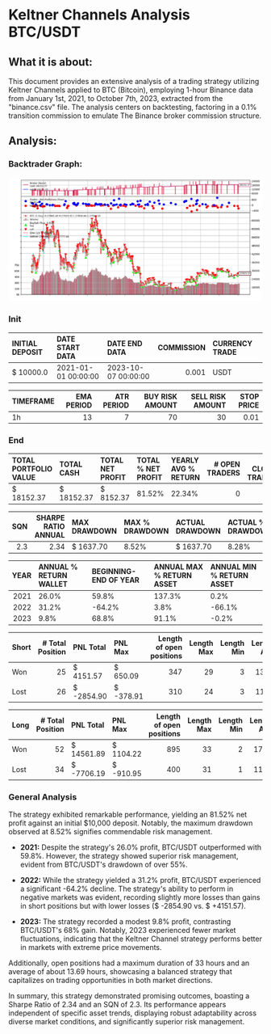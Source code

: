 # Keltner Channels Analysis BTC/USDT

## What it is about:
This document provides an extensive analysis of a trading strategy utilizing Keltner Channels applied to BTC (Bitcoin), employing 1-hour Binance data from January 1st, 2021, to October 7th, 2023, extracted from the "binance.csv" file. The analysis centers on backtesting, factoring in a 0.1% transition commission to emulate The Binance broker commission structure.

## Analysis:

### Backtrader Graph:
![backtrader_graph_btc_usdt](./../images/BTCUSDT_1hour_backtrader.png "BTC/USDT Backtrader Graph")

### Init

| INITIAL DEPOSIT   | DATE START DATA     | DATE END DATA       |   COMMISSION | CURRENCY TRADE   |
|:------------------|:--------------------|:--------------------|-------------:|:-----------------|
| $ 10000.0         | 2021-01-01 00:00:00 | 2023-10-07 00:00:00 |        0.001 | USDT             | 

| TIMEFRAME   |   EMA PERIOD |   ATR PERIOD |   BUY RISK AMOUNT |   SELL RISK AMOUNT |   STOP PRICE |
|:------------|-------------:|-------------:|------------------:|-------------------:|-------------:|
| 1h          |           13 |            7 |                70 |                 30 |         0.01 |

### End

| TOTAL PORTFOLIO VALUE   | TOTAL CASH   | TOTAL NET PROFIT   | TOTAL % NET PROFIT   | YEARLY AVG % RETURN   |   # OPEN TRADERS |   # CLOSED TRADERS |
|:------------------------|:-------------|:-------------------|:---------------------|:----------------------|-----------------:|-------------------:|
| $ 18152.37              | $ 18152.37   | $ 8152.37          | 81.52%               | 22.34%                |                0 |                137 |

|   SQN |   SHARPE RATIO ANNUAL | MAX DRAWDOWN   | MAX % DRAWDOWN   | ACTUAL DRAWDOWN   | ACTUAL % DRAWDOWN   |
|------:|----------------------:|:---------------|:-----------------|:------------------|:--------------------|
|   2.3 |                  2.34 | $ 1637.70      | 8.52%            | $ 1637.70         | 8.28%               |

|   YEAR | ANNUAL % RETURN WALLET   | BEGINNING-END OF YEAR   | ANNUAL MAX % RETURN ASSET   | ANNUAL MIN % RETURN ASSET   |
|-------:|:-------------------------|:------------------------|:----------------------------|:----------------------------|
|   2021 | 26.0%                    | 59.8%                   | 137.3%                      | 0.2%                        |
|   2022 | 31.2%                    | -64.2%                  | 3.8%                        | -66.1%                      |
|   2023 | 9.8%                     | 68.8%                   | 91.1%                       | -0.2%                       |


| Short   |   # Total Position | PNL Total   | PNL Max   |   Length of open positions |   Length Max |   Length Min |   Length AVG |
|:--------|-------------------:|:------------|:----------|---------------------------:|-------------:|-------------:|-------------:|
| Won     |                 25 | $ 4151.57   | $ 650.09  |                        347 |           29 |            3 |        13.88 |
| Lost    |                 26 | $ -2854.90  | $ -378.91 |                        310 |           24 |            3 |        11.92 |

| Long   |   # Total Position | PNL Total   | PNL Max   |   Length of open positions |   Length Max |   Length Min |   Length AVG |
|:-------|-------------------:|:------------|:----------|---------------------------:|-------------:|-------------:|-------------:|
| Won    |                 52 | $ 14561.89  | $ 1104.22 |                        895 |           33 |            2 |        17.21 |
| Lost   |                 34 | $ -7706.19  | $ -910.95 |                        400 |           31 |            1 |        11.76 | 


### General Analysis

The strategy exhibited remarkable performance, yielding an 81.52% net profit against an initial $10,000 deposit. Notably, the maximum drawdown observed at 8.52% signifies commendable risk management.

- **2021:** Despite the strategy's 26.0% profit, BTC/USDT outperformed with 59.8%. However, the strategy showed superior risk management, evident from BTC/USDT's drawdown of over 55%.

- **2022:** While the strategy yielded a 31.2% profit, BTC/USDT experienced a significant -64.2% decline. The strategy's ability to perform in negative markets was evident, recording slightly more losses than gains in short positions but with lower losses (\$ -2854.90 vs. \$ +4151.57).

- **2023:** The strategy recorded a modest 9.8% profit, contrasting BTC/USDT's 68% gain. Notably, 2023 experienced fewer market fluctuations, indicating that the Keltner Channel strategy performs better in markets with extreme price movements.

Additionally, open positions had a maximum duration of 33 hours and an average of about 13.69 hours, showcasing a balanced strategy that capitalizes on trading opportunities in both market directions.

In summary, this strategy demonstrated promising outcomes, boasting a Sharpe Ratio of 2.34 and an SQN of 2.3. Its performance appears independent of specific asset trends, displaying robust adaptability across diverse market conditions, and significantly superior risk management.

